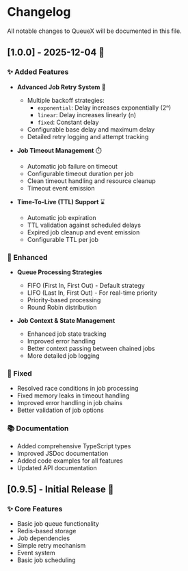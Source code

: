# Changelog

All notable changes to QueueX will be documented in this file.

## [1.0.0] - 2025-12-04 🚀

### ✨ Added Features
- **Advanced Job Retry System** 🔄
  - Multiple backoff strategies:
    - `exponential`: Delay increases exponentially (2ⁿ)
    - `linear`: Delay increases linearly (n)
    - `fixed`: Constant delay
  - Configurable base delay and maximum delay
  - Detailed retry logging and attempt tracking

- **Job Timeout Management** ⏱️
  - Automatic job failure on timeout
  - Configurable timeout duration per job
  - Clean timeout handling and resource cleanup
  - Timeout event emission

- **Time-To-Live (TTL) Support** ⌛
  - Automatic job expiration
  - TTL validation against scheduled delays
  - Expired job cleanup and event emission
  - Configurable TTL per job

### 🔧 Enhanced
- **Queue Processing Strategies**
  - FIFO (First In, First Out) - Default strategy
  - LIFO (Last In, First Out) - For real-time priority
  - Priority-based processing
  - Round Robin distribution

- **Job Context & State Management**
  - Enhanced job state tracking
  - Improved error handling
  - Better context passing between chained jobs
  - More detailed job logging

### 🐛 Fixed
- Resolved race conditions in job processing
- Fixed memory leaks in timeout handling
- Improved error handling in job chains
- Better validation of job options

### 📚 Documentation
- Added comprehensive TypeScript types
- Improved JSDoc documentation
- Added code examples for all features
- Updated API documentation

## [0.9.5] - Initial Release 🎉

### ✨ Core Features
- Basic job queue functionality
- Redis-based storage
- Job dependencies
- Simple retry mechanism
- Event system
- Basic job scheduling 